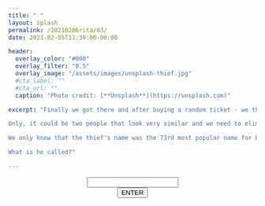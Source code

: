 ```yaml
---
title: " "
layout: splash
permalink: /20210206rita/03/
date: 2021-02-05T11:39:00-00:00

header:
  overlay_color: "#000"
  overlay_filter: "0.5"
  overlay_image: "/assets/images/unsplash-thief.jpg"
  #cta_label: ""
  #cta_url: ""
  caption: "Photo credit: [**Unsplash**](https://unsplash.com)"

excerpt: "Finally we got there and after buying a random ticket - we think we spotted the thief!<br />

Only, it could be two people that look very similar and we need to eliminate one.<br />

We only know that the thief's name was the 73rd most popular name for boys in Portugal in 2011.<br />

What is he called?"

---
```

  


<center>
  <div class="wrapper">
    <form class="form1" action="https://www.albertsmysteries.com/20210206rita/">
      <div class="inputcontent">
          <input type="text" id="password" /><br />
      </div>
      <div class="buttons">
        <input
          class="orangebutton"
          type="button"
          value="ENTER"
          onclick="checkPassword()" />
      </div>
    </form>
  </div>
</center>
<script src="/assets/js/20210206rita/03.js"></script>
